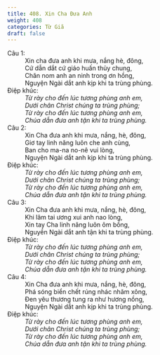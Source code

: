 ```yaml
---
title: 408. Xin Cha Đưa Anh
weight: 408
categories: Từ Giã
draft: false
---
```

<dl><dt>Câu 1:</dt><dd data-verse="1">Xin cha đưa anh khi mưa, nắng hè, đông, <br/>Cứ dẫn dắt cứ giáo huấn thủy chung, <br/>Chăn nom anh an ninh trong ơn hồng, <br/>Nguyện Ngài dắt anh kịp khi ta trùng phùng. </dd><dt>Điệp khúc:</dt><dd data-chorus="1"><em>Từ rày cho đến lúc tương phùng anh em, <br/>Dưới chân Christ chúng ta trùng phùng; <br/>Từ rày cho đến lúc tương phùng anh em, <br/>Chúa dẫn đưa anh tận khi ta trùng phùng. </em></dd><dt>Câu 2:</dt><dd data-verse="2">Xin Cha đưa anh khi mưa, nắng, hè, đông, <br/>Giơ tay linh năng luôn che anh cùng, <br/>Ban cho ma-na no-nê vui lòng, <br/>Nguyện Ngài dắt anh kịp khi ta trùng phùng. </dd><dt>Điệp khúc:</dt><dd data-chorus="1"><em>Từ rày cho đến lúc tương phùng anh em, <br/>Dưới chân Christ chúng ta trùng phùng; <br/>Từ rày cho đến lúc tương phùng anh em, <br/>Chúa dẫn đưa anh tận khi ta trùng phùng. </em></dd><dt>Câu 3:</dt><dd data-verse="3">Xin Cha đưa anh khi mưa, nắng, hè, đông, <br/>Khi lâm tai ương xui anh nao lòng, <br/>Xin tay Cha linh năng luôn ôm bồng, <br/>Nguyền Ngài dắt anh tận khi ta trùng phùng. </dd><dt>Điệp khúc:</dt><dd data-chorus="1"><em>Từ rày cho đến lúc tương phùng anh em, <br/>Dưới chân Christ chúng ta trùng phùng; <br/>Từ rày cho đến lúc tương phùng anh em, <br/>Chúa dẫn đưa anh tận khi ta trùng phùng. </em></dd><dt>Câu 4:</dt><dd data-verse="4">Xin Cha đưa anh khi mưa, nắng, hè, đông, <br/>Phá sóng biển chết rúng nhác nhãm xông, <br/>Đen yêu thương tung ra như hương nồng, <br/>Nguyện Ngài dắt anh kịp khi ta trùng phùng. </dd><dt>Điệp khúc:</dt><dd data-chorus="1"><em>Từ rày cho đến lúc tương phùng anh em, <br/>Dưới chân Christ chúng ta trùng phùng; <br/>Từ rày cho đến lúc tương phùng anh em, <br/>Chúa dẫn đưa anh tận khi ta trùng phùng. </em></dd></dl>